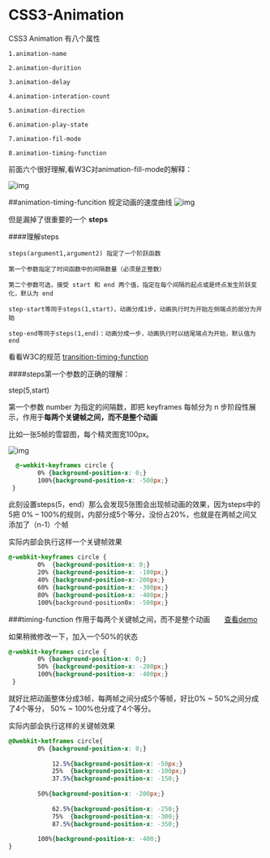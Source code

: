 # CSS3-Animation


CSS3 Animation 有八个属性

    1.animation-name
  
    2.animation-durition
  
    3.animation-delay
    
    4.animation-interation-count
    
    5.animation-direction
    
    6.animation-play-state
    
    7.animation-fil-mode
    
    8.animation-timing-function
    

 前面六个很好理解,看W3C对animation-fill-mode的解释：
    
    
  ![img](https://github.com/herohql521/js-tips/blob/master/imgs/animation-fill-mode.JPG)
  
  
##animation-timing-funcition 规定动画的速度曲线
  ![img](http://images0.cnblogs.com/blog/329084/201507/110906315961940.png)
  
  但是漏掉了很重要的一个 <b>steps</b>
 
####理解steps

    steps(argument1,argument2) 指定了一个阶跃函数
    
    第一个参数指定了时间函数中的间隔数量（必须是正整数）
    
    第二个参数可选，接受 start 和 end 两个值，指定在每个间隔的起点或是终点发生阶跃变化，默认为 end
    
    step-start等同于steps(1,start)，动画分成1步，动画执行时为开始左侧端点的部分为开始
    
    step-end等同于steps(1,end)：动画分成一步，动画执行时以结尾端点为开始，默认值为end
    
    
看看W3C的规范 [transition-timing-function](https://www.w3.org/TR/2012/WD-css3-transitions-20120403/#transition-timing-function-property)
    
####steps第一个参数的正确的理解：

step(5,start)</br>
    
第一个参数 number 为指定的间隔数，即把 keyframes 每帧分为 n 步阶段性展示，作用于<b>每两个关键帧之间，而不是整个动画</b></br>


比如一张5帧的雪碧图，每个精灵图宽100px。

![img](https://herohql521.github.io/CSS3-Animation/5fps.jpg)


```css
  @-webkit-keyframes circle {
        0% {background-position-x: 0;}
        100%{background-position-x: -500px;}
 }
 ```
 
 此刻设置steps(5，end）那么会发现5张图会出现帧动画的效果，因为steps中的5把 0%  – 100%的规则，内部分成5个等分，没份占20%，也就是在两帧之间又添加了（n-1）个帧

实际内部会执行这样一个关键帧效果<br>

```css
@-webkit-keyframes circle {
        0%  {background-position-x: 0;}
        20% {background-position-x: -100px;}
        40% {background-position-x:-200px;}
        60% {background-position-x: -300px;}
        80% {background-position-x: -400px;}
        100%{background-position0x: -500px;}
```

###timing-function 作用于每两个关键帧之间，而不是整个动画　　[查看demo](https://herohql521.github.io/CSS3-Animation/5fps.html)

如果稍微修改一下，加入一个50%的状态</br>

```css
@-webkit-keyframes circle {
        0% {background-position-x: 0;}
        50% {background-position-x: -200px;}
        100%{background-position-x: -400px;}
 }
 ```
 
就好比把动画整体分成3帧，每两帧之间分成5个等帧，好比0% ~ 50%之间分成了4个等分， 50% ~ 100%也分成了4个等分。

实际内部会执行这样的关键帧效果

```css
@0webkit-ketframes circle{
        0% {background-position-x: 0;}
        
            12.5%{background-position-x: -50px;}
            25%  {background-position-x: -100px;}
            37.5%{background-position-x: -150;}
            
        50%{background-position-x: -200px;}
            
            62.5%{background-position-x: -250;}
            75%  {background-position-x: -300;}
            87.5%{background-position-x: -350;}
            
        100%{background-position-x: -400;}
}
```
 
 

    
    
    
    
